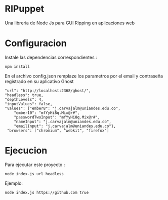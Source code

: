 # RIPuppet
Una libreria de Node Js para GUI Ripping en aplicaciones web

# Configuracion

Instale las dependencias correspondientes :

```
npm install

```

En el archivo config.json remplaze los parametros por el email y contraseña registrado en su aplicativo Ghost

    "url": "http://localhost:2368/ghost/",
    "headless": true,
    "depthLevels": 4,
    "inputValues": false,
    "values": {"ember8": "j.carvajalm@uniandes.edu.co",
        "ember10": "mfYyHi8q.Mix@r#",
        "passwordTwoInput": "mfYyHi8q.Mix@r#",
        "nameInput": "j.carvajalm@uniandes.edu.co",
        "emailInput": "j.carvajalm@uniandes.edu.co"},
     "browsers": ["chromium", "webkit", "firefox"]


# Ejecucion
Para ejecutar este proyecto :

```
node index.js url headless

```

Ejemplo:

```
node index.js https://github.com true

```
